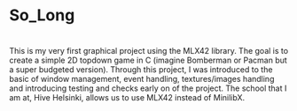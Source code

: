 <div>
<h1>So_Long<h1>
</div>
  This is my very first graphical project using the MLX42 library. The goal is to create a simple 2D topdown game in C (imagine Bomberman or Pacman but a super budgeted version).
Through this project, I was introduced to the basic of window management, event handling, textures/images handling and introducing testing and checks early on of the project.
The school that I am at, Hive Helsinki, allows us to use MLX42 instead of MinilibX. 
<h1></h1>
<div align="center'>
  <img src="https://imgur.com/a/kqJzcAT"/>
</div>
